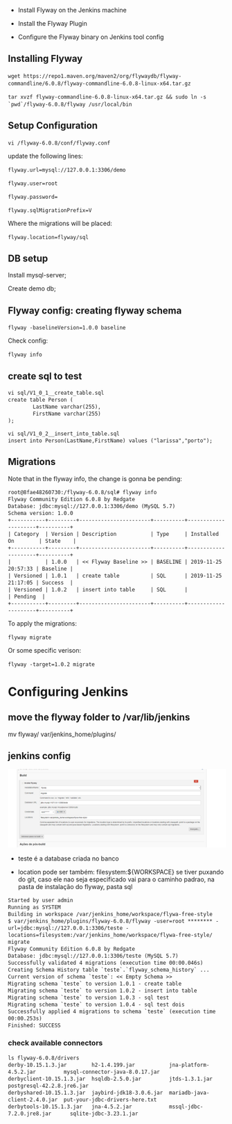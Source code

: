 - Install Flyway on the Jenkins machine

- Install the Flyway Plugin

- Configure the Flyway binary on Jenkins tool config

## Installing Flyway

``wget https://repo1.maven.org/maven2/org/flywaydb/flyway-commandline/6.0.8/flyway-commandline-6.0.8-linux-x64.tar.gz ``

``tar xvzf flyway-commandline-6.0.8-linux-x64.tar.gz && sudo ln -s `pwd`/flyway-6.0.8/flyway /usr/local/bin``

## Setup Configuration

``vi /flyway-6.0.8/conf/flyway.conf``

update the following lines:

``flyway.url=mysql://127.0.0.1:3306/demo``

``flyway.user=root``

``flyway.password=``

``flyway.sqlMigrationPrefix=V``

Where the migrations will be placed:

``flyway.location=flyway/sql``

## DB setup

Install mysql-server;

Create demo db;

## Flyway config: creating flyway schema

``flyway -baselineVersion=1.0.0 baseline``

Check config:

``flyway info``

## create sql to test

~~~~
vi sql/V1_0_1__create_table.sql 
create table Person (
        LastName varchar(255),
        FirstName varchar(255)
);
~~~~

~~~~
vi sql/V1_0_2__insert_into_table.sql 
insert into Person(LastName,FirstName) values ("larissa","porto");
~~~~

## Migrations

Note that in the flyway info, the change is gonna be pending:

~~~~
root@8fae48260730:/flyway-6.0.8/sql# flyway info
Flyway Community Edition 6.0.8 by Redgate
Database: jdbc:mysql://127.0.0.1:3306/demo (MySQL 5.7)
Schema version: 1.0.0
+-----------+---------+-----------------------+----------+---------------------+----------+
| Category  | Version | Description           | Type     | Installed On        | State    |
+-----------+---------+-----------------------+----------+---------------------+----------+
|           | 1.0.0   | << Flyway Baseline >> | BASELINE | 2019-11-25 20:57:33 | Baseline |
| Versioned | 1.0.1   | create table          | SQL      | 2019-11-25 21:17:05 | Success  |
| Versioned | 1.0.2   | insert into table     | SQL      |                     | Pending  |
+-----------+---------+-----------------------+----------+---------------------+----------+
~~~~

To apply the migrations:

``flyway migrate``

Or some specific verison:

``flyway -target=1.0.2 migrate``

# Configuring Jenkins

## move the flyway folder to /var/lib/jenkins

mv flyway/ var/jenkins_home/plugins/

## jenkins config

![free-style](/flyway/images/free-style.png)

- teste é a database criada no banco

- location pode ser também: filesystem:${WORKSPACE} se tiver puxando do git, caso ele nao seja especificado vai para o caminho padrao, na pasta de instalação do flyway, pasta sql

~~~~
Started by user admin
Running as SYSTEM
Building in workspace /var/jenkins_home/workspace/flywa-free-style
$ var/jenkins_home/plugins/flyway-6.0.8/flyway -user=root ******** -url=jdbc:mysql://127.0.0.1:3306/teste -locations=filesystem:/var/jenkins_home/workspace/flywa-free-style/ migrate
Flyway Community Edition 6.0.8 by Redgate
Database: jdbc:mysql://127.0.0.1:3306/teste (MySQL 5.7)
Successfully validated 4 migrations (execution time 00:00.046s)
Creating Schema History table `teste`.`flyway_schema_history` ...
Current version of schema `teste`: << Empty Schema >>
Migrating schema `teste` to version 1.0.1 - create table
Migrating schema `teste` to version 1.0.2 - insert into table
Migrating schema `teste` to version 1.0.3 - sql test
Migrating schema `teste` to version 1.0.4 - sql test dois
Successfully applied 4 migrations to schema `teste` (execution time 00:00.253s)
Finished: SUCCESS
~~~~


### check available connectors

~~~~
ls flyway-6.0.8/drivers
derby-10.15.1.3.jar        h2-1.4.199.jar           jna-platform-4.5.2.jar         mysql-connector-java-8.0.17.jar
derbyclient-10.15.1.3.jar  hsqldb-2.5.0.jar         jtds-1.3.1.jar                 postgresql-42.2.8.jre6.jar
derbyshared-10.15.1.3.jar  jaybird-jdk18-3.0.6.jar  mariadb-java-client-2.4.0.jar  put-your-jdbc-drivers-here.txt
derbytools-10.15.1.3.jar   jna-4.5.2.jar            mssql-jdbc-7.2.0.jre8.jar      sqlite-jdbc-3.23.1.jar
~~~~
